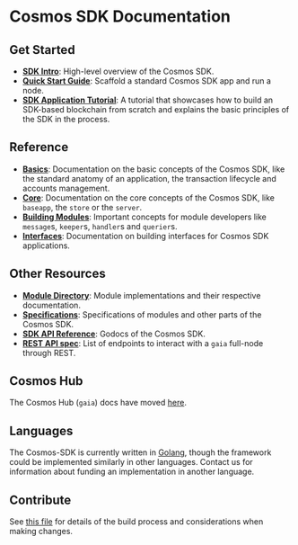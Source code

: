 <!--
layout: homepage
title: Cosmos SDK Documentation
description: Cosmos SDK is the world’s most popular framework for building application-specific blockchains.
features:
  - cta: Read
    title: Introduction to Cosmos SDK
    desc: Learn about all the parts of the Cosmos SDK.
    label: 5 min
    url: /intro/overview.html
    image: spaceship
  - cta: Learn
    title: SDK Tutorials
    desc: Build a complete blockchain application from scratch.
    label: 30-40 min
    special: dark
    h3: View tutorials
    url: https://tutorials.cosmos.network/
    image: window
sections:
  - title: Introduction
    desc: High-level overview of the Cosmos SDK.
    url: /intro/overview.html
    icon: introduction
  - title: Basics
    desc: Anatomy of a blockchain, transaction lifecycle, accounts and more.
    icon: basics
    url: /basics/app-anatomy.html
  - title: Core Concepts
    desc: Read about the core concepts like `baseapp`, the store, or the server.
    icon: core
    url: /core/baseapp.html
  - title: Building Modules
    desc: Discover how to build modules for the Cosmos SDK.
    icon: modules
    url: /building-modules/intro.html
  - title: Interfaces
    desc: Build interfaces for Cosmos SDK applications.
    icon: interfaces
    url: /interfaces/interfaces-intro.html
  - title: Modules
    desc: Explore existing modules to build your application with.
    icon: specifications
    url: /modules/
stack:
  - title: Cosmos Hub
    desc: The first of thousands of interconnected blockchains on the Cosmos Network.
    color: "#BA3FD9"
    label: hub
    url: http://hub.cosmos.network
  - title: Tendermint Core
    desc: The leading BFT engine for building blockchains, powering Cosmos SDK.
    color: "#00BB00"
    label: core
    url: http://docs.tendermint.com
footer:
  newsletter: false
aside: false
-->

# Cosmos SDK Documentation

## Get Started

- **[SDK Intro](./intro/overview.md)**: High-level overview of the Cosmos SDK.
- **[Quick Start Guide](./using-the-sdk/quick-start.md)**: Scaffold a standard Cosmos SDK app and run a node. 
- **[SDK Application Tutorial](https://github.com/cosmos/sdk-application-tutorial)**: A tutorial that showcases how to build an SDK-based blockchain from scratch and explains the basic principles of the SDK in the process.

## Reference

- **[Basics](./basics/)**: Documentation on the basic concepts of the Cosmos SDK, like the standard anatomy of an application, the transaction lifecycle and accounts management.
- **[Core](./core/)**: Documentation on the core concepts of the Cosmos SDK, like `baseapp`, the `store` or the `server`.
- **[Building Modules](./building-modules/)**: Important concepts for module developers like `message`s, `keeper`s, `handler`s and `querier`s.
- **[Interfaces](./interfaces/)**: Documentation on building interfaces for Cosmos SDK applications.

## Other Resources

- **[Module Directory](../x/)**: Module implementations and their respective documentation.
- **[Specifications](./spec/)**: Specifications of modules and other parts of the Cosmos SDK.
- **[SDK API Reference](https://godoc.org/github.com/cosmos/cosmos-sdk)**: Godocs of the Cosmos SDK.
- **[REST API spec](https://cosmos.network/rpc/)**: List of endpoints to interact with a `gaia` full-node through REST.

## Cosmos Hub

The Cosmos Hub (`gaia`) docs have moved [here](https://github.com/cosmos/gaia/tree/master/docs).

## Languages

The Cosmos-SDK is currently written in [Golang](https://golang.org/), though the
framework could be implemented similarly in other languages.
Contact us for information about funding an implementation in another language.

## Contribute

See [this file](https://github.com/enigmampc/cosmos-sdk/blob/master/docs/DOCS_README.md) for details of the build process and
considerations when making changes.
